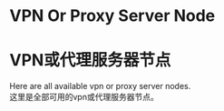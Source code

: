# VPN Or Proxy Server Node
# VPN或代理服务器节点
Here are all available vpn or proxy server nodes.<br />
这里是全部可用的vpn或代理服务器节点。
